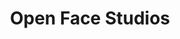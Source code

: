 ---
client: MM
title: Open Face Studios
logo: 
website: http://manimejia.me
location: 
category: client
layout: client
---